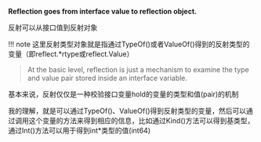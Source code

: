 **Reflection goes from interface value to reflection object.**

反射可以从接口值到反射对象

!!! note
	这里反射类型对象就是指通过TypeOf()或者ValueOf()得到的反射类型的变量（即reflect.\*rtype或reflect.Value）

> At the basic level, reflection is just a mechanism to examine the type and value pair stored inside an interface variable.

基本来说，反射仅仅是一种校验接口变量hold的变量的类型和值(pair)的机制

我的理解，就是可以通过TypeOf()、ValueOf()得到反射类型的变量，然后可以通过调用这个变量的方法来得到相应的信息，比如通过Kind()方法可以得到基类型，通过Int()方法可以用于得到int*类型的值(int64)
